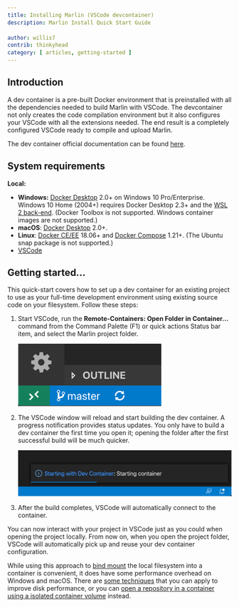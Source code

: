 ```yaml
---
title: Installing Marlin (VSCode devcontainer)
description: Marlin Install Quick Start Guide

author: willis7
contrib: thinkyhead
category: [ articles, getting-started ]
---
```


## Introduction

A dev container is a pre-built Docker environment that is preinstalled with all the dependencies needed to build Marlin with VSCode. The devcontainer not only creates the code compilation environment but it also configures your VSCode with all the extensions needed. The end result is a completely configured VSCode ready to compile and upload Marlin.

The dev container official documentation can be found [here](https://code.visualstudio.com/docs/remote/containers).

## System requirements

**Local:**

- **Windows:** [Docker Desktop](https://www.docker.com/products/docker-desktop) 2.0+ on Windows 10 Pro/Enterprise. Windows 10 Home (2004+) requires Docker Desktop 2.3+ and the [WSL 2 back-end](https://aka.ms/vscode-remote/containers/docker-wsl2). (Docker Toolbox is not supported. Windows container images are not supported.)
- **macOS**: [Docker Desktop](https://www.docker.com/products/docker-desktop) 2.0+.
- **Linux**: [Docker CE/EE](https://docs.docker.com/install/#supported-platforms) 18.06+ and [Docker Compose](https://docs.docker.com/compose/install) 1.21+. (The Ubuntu snap package is not supported.)
- [VSCode](https://code.visualstudio.com/docs/setup/setup-overview)

## Getting started...

This quick-start covers how to set up a dev container for an existing project to use as your full-time development environment using existing source code on your filesystem. Follow these steps:

1. Start VSCode, run the **Remote-Containers: Open Folder in Container...** command from the Command Palette (F1) or quick actions Status bar item, and select the Marlin project folder.

    ![Quick actions Status bar item](/assets/images/basics/install_platformio_vscode/remote-dev-status-bar.png)

2. The VSCode window will reload and start building the dev container. A progress notification provides status updates. You only have to build a dev container the first time you open it; opening the folder after the first successful build will be much quicker.

    ![Dev Container Progress Notification](/assets/images/basics/install_platformio_vscode/dev-container-progress.png)

3. After the build completes, VSCode will automatically connect to the container.

You can now interact with your project in VSCode just as you could when opening the project locally. From now on, when you open the project folder, VSCode will automatically pick up and reuse your dev container configuration.

While using this approach to [bind mount](https://docs.docker.com/storage/bind-mounts/) the local filesystem into a container is convenient, it does have some performance overhead on Windows and macOS. There are [some techniques](https://code.visualstudio.com/remote/advancedcontainers/improve-performance) that you can apply to improve disk performance, or you can [open a repository in a container using a isolated container volume](https://code.visualstudio.com/docs/remote/containers#_quick-start-open-a-git-repository-or-github-pr-in-an-isolated-container-volume) instead.
